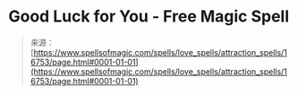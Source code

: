 <!--yml
category: 未分类
date: 2024-06-12 18:57:26
-->

# Good Luck for You - Free Magic Spell

> 来源：[https://www.spellsofmagic.com/spells/love_spells/attraction_spells/16753/page.html#0001-01-01](https://www.spellsofmagic.com/spells/love_spells/attraction_spells/16753/page.html#0001-01-01)